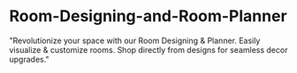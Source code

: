 # Room-Designing-and-Room-Planner
 "Revolutionize your space with our Room Designing &amp; Planner. Easily visualize &amp; customize rooms. Shop directly from designs for seamless decor upgrades."
